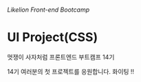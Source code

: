 ###### Likelion Front-end Bootcamp

# UI Project(CSS)

멋쟁이 사자처럼 프론트엔드 부트캠프 14기

14기 여러분의 첫 프로젝트를 응원합니다. 화이팅 ‼️
